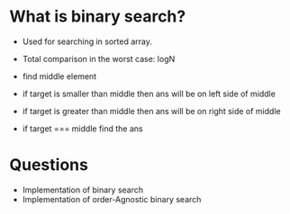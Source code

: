 # What is binary search?

- Used for searching in sorted array.
- Total comparison in the worst case: logN

- find middle element
- if target is smaller than middle then ans will be on left side of middle
- if target is greater than middle then ans will be on right side of middle
- if target === middle find the ans

# Questions

- Implementation of binary search
- Implementation of order-Agnostic binary search
